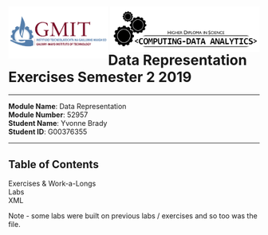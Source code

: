 
<img align="left" src="/images/GMIT-logo.png" alt="GMIT" width="200"/>                               <img align="right" src="/images/data-analytics.png" alt="HDipDA" width="300"/>  

# Data Representation Exercises Semester 2 2019 #

___________________________________________

**Module Name**: Data Representation  
**Module Number**: 52957  
**Student Name**: Yvonne Brady  
**Student ID**: G00376355  
___________________________________________


## Table of Contents ##
Exercises & Work-a-Longs  
Labs  
XML
    
Note - some labs were built on previous labs / exercises and so too was the file.  